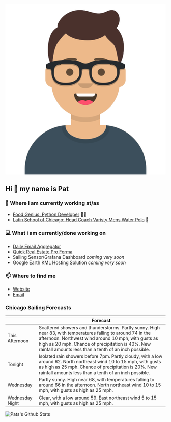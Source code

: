 [![Social banner for p-j-falconer](https://raw.githubusercontent.com/P-J-FALCONER/P-J-FALCONER/master/assets/avataaars.svg)](https://patfalconer.com/)
## Hi :wave: my name is Pat

### 💼 Where I am currently working at/as
- [Food Genius: Python Developer](https://getfoodgenius.com/) 🍔🐍
- [Latin School of Chicago: Head Coach Varisty Mens Water Polo](https://www.latinschool.org/) 🤽


### 💻 What i am currently/done working on
 - [Daily Email Aggregator](https://github.com/P-J-FALCONER/dott_daily_mail)
 - [Quick Real Estate Pro Forma](https://github.com/P-J-FALCONER/henry)
 - Sailing Sensor/Grafana Dashboard *coming very soon*
 - Google Earth KML Hosting Solution *coming very soon*

### 📫 Where to find me
 - [Website](https://patfalconer.com/)
 - [Email](mailto:patrick.j.falconer@gmail.com)


### Chicago Sailing Forecasts
|   | Forecast  |
|---|---|
| This Afternoon | Scattered showers and thunderstorms. Partly sunny. High near 83, with temperatures falling to around 74 in the afternoon. Northwest wind around 10 mph, with gusts as high as 20 mph. Chance of precipitation is 40%. New rainfall amounts less than a tenth of an inch possible. |
| Tonight | Isolated rain showers before 7pm. Partly cloudy, with a low around 62. North northeast wind 10 to 15 mph, with gusts as high as 25 mph. Chance of precipitation is 20%. New rainfall amounts less than a tenth of an inch possible. |
| Wednesday | Partly sunny. High near 68, with temperatures falling to around 66 in the afternoon. North northeast wind 10 to 15 mph, with gusts as high as 25 mph. |
| Wednesday Night | Clear, with a low around 59. East northeast wind 5 to 15 mph, with gusts as high as 25 mph. |

![Pats's Github Stats](https://github-readme-stats.vercel.app/api?username=p-j-falconer&show_icons=true&theme=radical)
